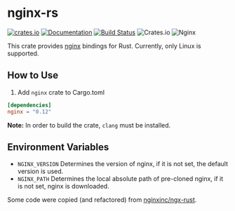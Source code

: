 # nginx-rs

[![crates.io](https://img.shields.io/crates/v/nginx.svg)](https://crates.io/crates/nginx) [![Documentation](https://img.shields.io/badge/Docs-nginx-blue.svg)](https://arvancloud.github.io/nginx-rs) [![Build Status](https://travis-ci.org/arvancloud/nginx-rs.svg?branch=master)](https://travis-ci.org/arvancloud/nginx-rs) ![Crates.io](https://img.shields.io/crates/l/rustc-serialize.svg) ![Nginx](https://img.shields.io/badge/nginx-1.19.3-orange.svg)

This crate provides [nginx](https://nginx.org/) bindings for Rust. Currently, only Linux is supported.

## How to Use

1. Add `nginx` crate to Cargo.toml

```toml
[dependencies]
nginx = "0.12"
```

**Note:** In order to build the crate, `clang` must be installed.

## Environment Variables

- `NGINX_VERSION` Determines the version of nginx, if it is not set, the default version is used.
- `NGINX_PATH` Determines the local absolute path of pre-cloned nginx, if it is not set, nginx is downloaded.

Some code were copied (and refactored) from [nginxinc/ngx-rust](https://github.com/nginxinc/ngx-rust).
